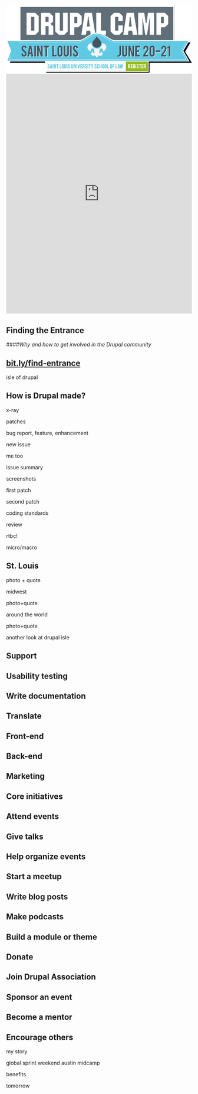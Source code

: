 <img src="custom/images/drupal-camp-st-louis-logo.png" alt="DrupalCamp St. Louis logo">



<iframe width='100%' height='650px' frameBorder='0' src='https://a.tiles.mapbox.com/v4/alimac.mej466bj/attribution,zoompan,zoomwheel,geocoder,share.html?access_token=pk.eyJ1IjoiYWxpbWFjIiwiYSI6Ill4dmFqWDQifQ.2wLpCVaXG-sr8bTo1ueM0A'></iframe>



<!-- .slide: data-background="custom/images/tour-de-donut.jpg" data-background-size="1068px" -->



## Finding the Entrance
####_Why and how to get involved in the Drupal community_



## [bit.ly/find-entrance](http://bit.ly/find-entrance)



<!-- .slide: data-background="custom/images/xkcd-online-communities-map.png" data-background-size="680px" data-state="show-header" data-header="Source: xkcd.com/802/" -->



<!-- .slide: data-background="custom/images/xkcd-fragment-1.jpg" data-state="show-header" data-header="Source: xkcd.com/802/" -->




<!-- .slide: data-background="custom/images/xkcd-fragment-2.jpg" data-state="show-header" data-header="Source: xkcd.com/802/" -->



isle of drupal



## How is Drupal made?



x-ray



patches



bug report, feature, enhancement



new issue



me too



issue summary



screenshots



first patch



second patch



coding standards



review



rtbc!



micro/macro



<!-- .slide: data-background="custom/images/tony-hisgett-st-louis-arch.jpg" data-background-size="" data-state="show-header" data-header="Photo credit: CC-BY Tony Hisgett https://flic.kr/p/p8bvq7" -->
## St. Louis <!-- .element: class="heading" -->



photo + quote



midwest



photo+quote



around the world



photo+quote



another look at drupal isle



<!-- .slide: data-background="custom/images/" data-background-size="" data-state="show-header" data-header="" -->
## Support <!-- .element: class="heading" -->



<!-- .slide: data-background="custom/images/" data-background-size="" data-state="show-header" data-header="" -->
## Usability testing<!-- .element: class="heading" -->



<!-- .slide: data-background="custom/images/" data-background-size="" data-state="show-header" data-header="" -->
## Write documentation <!-- .element: class="heading" -->



<!-- .slide: data-background="custom/images/" data-background-size="" data-state="show-header" data-header="" -->
## Translate <!-- .element: class="heading" -->



<!-- .slide: data-background="custom/images/" data-background-size="" data-state="show-header" data-header="" -->
## Front-end<!-- .element: class="heading" -->



<!-- .slide: data-background="custom/images/" data-background-size="" data-state="show-header" data-header="" -->
## Back-end<!-- .element: class="heading" -->



<!-- .slide: data-background="custom/images/" data-background-size="" data-state="show-header" data-header="" -->
## Marketing <!-- .element: class="heading" -->



<!-- .slide: data-background="custom/images/" data-background-size="" data-state="show-header" data-header="" -->
## Core initiatives <!-- .element: class="heading" -->



<!-- .slide: data-background="custom/images/" data-background-size="" data-state="show-header" data-header="" -->
## Attend events <!-- .element: class="heading" -->



<!-- .slide: data-background="custom/images/" data-background-size="" data-state="show-header" data-header="" -->
## Give talks <!-- .element: class="heading" -->



<!-- .slide: data-background="custom/images/" data-background-size="" data-state="show-header" data-header="" -->
## Help organize events <!-- .element: class="heading" -->



<!-- .slide: data-background="custom/images/mike-schinkel-drupal-atl-meetup.jpg" data-background-size="" data-state="show-header" data-header="Photo credit: CC-BY Mike Schinkel https://flic.kr/p/55cYm9" -->
## Start a meetup <!-- .element: class="heading" -->



<!-- .slide: data-background="custom/images/" data-background-size="" data-state="show-header" data-header="" -->
## Write blog posts <!-- .element: class="heading" -->



<!-- .slide: data-background="custom/images/" data-background-size="" data-state="show-header" data-header="" -->
## Make podcasts <!-- .element: class="heading" -->



<!-- .slide: data-background="custom/images/" data-background-size="" data-state="show-header" data-header="" -->
## Build a module or theme <!-- .element: class="heading" -->



<!-- .slide: data-background="custom/images/" data-background-size="" data-state="show-header" data-header="" -->
## Donate <!-- .element: class="heading" -->



<!-- .slide: data-background="custom/images/" data-background-size="" data-state="show-header" data-header="" -->
## Join Drupal Association <!-- .element: class="heading" -->



<!-- .slide: data-background="custom/images/" data-background-size="" data-state="show-header" data-header="" -->
## Sponsor an event <!-- .element: class="heading" -->



<!-- .slide: data-background="custom/images/" data-background-size="" data-state="show-header" data-header="" -->
## Become a mentor <!-- .element: class="heading" -->



<!-- .slide: data-background="custom/images/" data-background-size="" data-state="show-header" data-header="" -->
## Encourage others <!-- .element: class="heading" -->



my story



global sprint weekend
austin
midcamp



benefits



tomorrow

